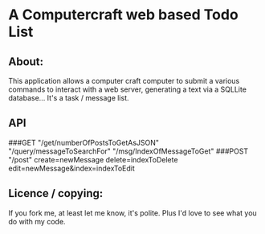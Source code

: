# A Computercraft web based Todo List
## About:

This application allows a computer craft computer to submit a various commands to interact with a web server, generating a text via a SQLLite database... It's a task / message list.

## API
###GET
"/get/numberOfPostsToGetAsJSON"
"/query/messageToSearchFor"
"/msg/IndexOfMessageToGet"
###POST
"/post"
create=newMessage
delete=indexToDelete
edit=newMessage&index=indexToEdit

## Licence / copying:
If you fork me, at least let me know, it's polite. Plus I'd love to see what you do with my code.